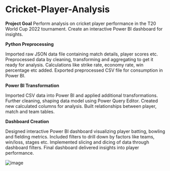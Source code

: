 # Cricket-Player-Analysis

**Project Goal**
Perform analysis on cricket player performance in the T20 World Cup 2022 tournament. Create an interactive Power BI dashboard for insights.

**Python Preprocessing**

Imported raw JSON data file containing match details, player scores etc.
Preprocessed data by cleaning, transforming and aggregating to get it ready for analysis.
Calculations like strike rate, economy rate, win percentage etc added.
Exported preprocessed CSV file for consumption in Power BI.

**Power BI Transformation**

Imported CSV data into Power BI and applied additional transformations.
Further cleaning, shaping data model using Power Query Editor.
Created new calculated columns for analysis.
Built relationships between player, match and team tables.

**Dashboard Creation**

Designed interactive Power BI dashboard visualizing player batting, bowling and fielding metrics.
Included filters to drill down by factors like teams, win/loss, stages etc.
Implemented slicing and dicing of data through dashboard filters.
Final dashboard delivered insights into player performance.

![image](https://github.com/braineegit/Cricket-Player-Analysis/assets/122742532/b066dddd-d8ec-4a73-bcb2-6d91385a4509)
